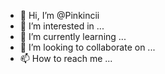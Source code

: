 - 👋 Hi, I’m @Pinkincii
- 👀 I’m interested in ...
- 🌱 I’m currently learning ...
- 💞️ I’m looking to collaborate on ...
- 📫 How to reach me ...

<!---
Pinkinci/Pinkinci is a ✨ special ✨ repository because its `README.md` (this file) appears on your GitHub profile.
You can click the Preview link to take a look at your changes.
--->
